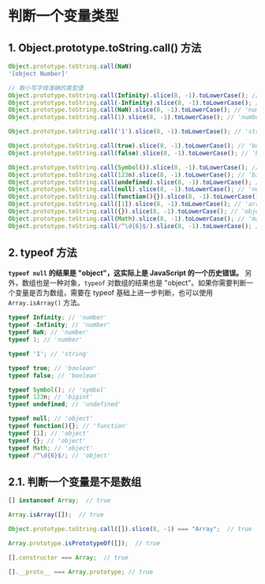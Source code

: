 # 判断一个变量类型

## 1. Object.prototype.toString.call() 方法

```javascript
Object.prototype.toString.call(NaN)
'[object Number]'

// 取小写字母准确的类型值
Object.prototype.toString.call(Infinity).slice(8, -1).toLowerCase(); // 'number'
Object.prototype.toString.call(-Infinity).slice(8, -1).toLowerCase(); // 'number'
Object.prototype.toString.call(NaN).slice(8, -1).toLowerCase(); // 'number'
Object.prototype.toString.call(1).slice(8, -1).toLowerCase(); // 'number'

Object.prototype.toString.call('1').slice(8, -1).toLowerCase(); // 'string'

Object.prototype.toString.call(true).slice(8, -1).toLowerCase(); // 'boolean'
Object.prototype.toString.call(false).slice(8, -1).toLowerCase(); // 'boolean'

Object.prototype.toString.call(Symbol()).slice(8, -1).toLowerCase(); // 'symbol'
Object.prototype.toString.call(123n).slice(8, -1).toLowerCase(); // 'bigint'
Object.prototype.toString.call(undefined).slice(8, -1).toLowerCase(); // 'undefined'
Object.prototype.toString.call(null).slice(8, -1).toLowerCase(); // 'null'
Object.prototype.toString.call(function(){}).slice(8, -1).toLowerCase(); // 'function'
Object.prototype.toString.call([1]).slice(8, -1).toLowerCase(); // 'array'
Object.prototype.toString.call({}).slice(8, -1).toLowerCase(); // 'object'
Object.prototype.toString.call(Math).slice(8, -1).toLowerCase(); // 'math'
Object.prototype.toString.call(/^\d{6}$/).slice(8, -1).toLowerCase(); // 'regexp'
```

## 2. typeof 方法

**`typeof null` 的结果是 "object"，这实际上是 JavaScript 的一个历史错误。** 另外，数组也是一种对象，`typeof` 对数组的结果也是 "object"。如果你需要判断一个变量是否为数组，需要在 typeof 基础上进一步判断，也可以使用 `Array.isArray()` 方法。

```javascript
typeof Infinity; // 'number'
typeof -Infinity; // 'number'
typeof NaN; // 'number'
typeof 1; // 'number'

typeof '1'; // 'string'

typeof true; // 'boolean'
typeof false; // 'boolean'

typeof Symbol(); // 'symbol'
typeof 123n; // 'bigint'
typeof undefined; // 'undefined'

typeof null; // 'object'
typeof function(){}; // 'function'
typeof [1]; // 'object'
typeof {}; // 'object'
typeof Math; // 'object'
typeof /^\d{6}$/; // 'object'
```

## 2.1. 判断一个变量是不是数组

```javascript
[] instanceof Array;  // true
```

```javascript
Array.isArray([]);  // true
```

```javascript
Object.prototype.toString.call([]).slice(8, -1) === "Array";  // true
```

```javascript
Array.prototype.isPrototypeOf([]);  // true
```

```javascript
[].constructor === Array;  // true
```

```javascript
[].__proto__ === Array.prototype; // true
```

